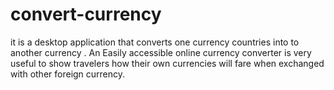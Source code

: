 # convert-currency
it is a desktop application that converts one currency countries into to another currency . An Easily accessible online currency converter is very useful to show travelers how their own currencies will fare when exchanged with other foreign currency. 
